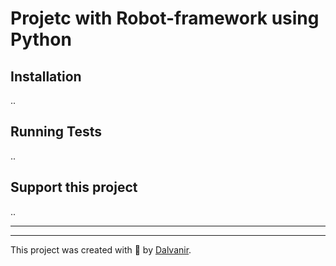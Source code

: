 # Projetc with Robot-framework using Python


## Installation
..

## Running Tests
..


## Support this project
..
___
___

This project was created with 💚 by [Dalvanir](https://www.linkedin.com/in/dalvanir-vieira-da-silva-7715a5191/).
